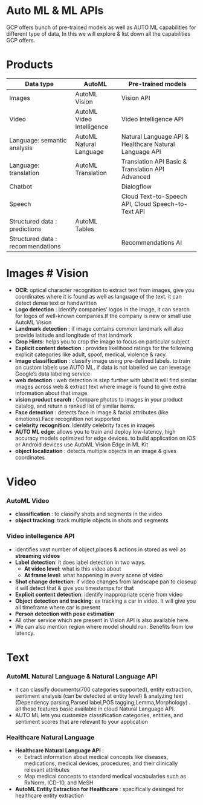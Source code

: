 # Auto ML & ML APIs

GCP offers bunch of pre-trained models as well as AUTO ML capabilities for different type of data, In this we will explore & list down all the capabilities GCP offers.

# Products

| Data type	 | AutoML | Pre-trained models	|
| --- | --- | --- |
| Images | AutoML Vision | Vision API |
| Video | AutoML Video Intelligence | Video Intelligence API |
| Language: semantic analysis	 | AutoML Natural Language | Natural Language API & Healthcare Natural Language API |
| Language: translation	 | AutoML Translation	 | Translation API Basic & Translation API Advanced |
| Chatbot	 | 	 | Dialogflow |
| Speech	 | 	 | Cloud Text-to-Speech API, Cloud Speech-to-Text API	 |
| Structured data : predictions | AutoML Tables	 | 	 |
| Structured data : recommendations	 | 	 | Recommendations AI	 |


# Images # Vision

- **OCR**: optical character recognition to extract text from images, give you coordinates where it is found as well as language of the text. it can detect dense text or handwritten
- **Logo detection** : identify companies’ logos in the image, it can search for logos of well-known companies.If the company is new or small use AutoML Vision
- **Landmark detection** : if image contains common landmark will also provide latitude and longitude of that landmark
- **Crop Hints**: helps you to crop the image to focus on particular subject
- **Explicit content detection** : provides likelihood ratings for the following explicit categories like adult, spoof, medical, violence & racy.
- **Image classification** : classify image using pre-defined labels. to train on custom labels use AUTO ML. if data is not labelled we can leverage Google’s data labeling service
- **web detection** : web detection is step further with label it will find similar images across web & extract text where image is found to give extra information about that image.
- **vision product search** : Compare photos to images in your product catalog, and return a ranked list of similar items.
- **Face detection** : detects face in image & facial attributes (like emotions).Face recognition not supported 
- **celebrity recognition**: Identify celebrity faces in images
- **AUTO ML edge**: allows you to train and deploy low-latency, high accuracy models optimized for edge devices. to build application on iOS or Android devices use AutoML Vision Edge in ML Kit
- **object localization** : detects multiple objects in an image & gives coordinates

# Video 
### AutoML Video
- **classification** : to classify shots and segments in the video
- **object tracking**: track multiple objects in shots and segments
### Video intellegence API
- identifies vast number of object,places & actions in stored as well as **streaming videos**
- **Label detection**: it does label detection in two ways.
  -	**At video level**: what is this video about 
  -	**At frame level**: what happening in every scene of video 
-	**Shot change detection**: if video changes from landscape pan to closeup it will detect that & give you timestamps for that
-	**Explicit content detection**: identify inappropriate scene from video 
-	**Object detection and tracking**: ex tracking a car in video. It will give you all timeframe where car is present 
-	**Person detection with pose estimation**
-	All other service which are present in Vision API is also available here.
-	We can also mention region where model should run. Benefits from low latency.


# Text
### AutoML Natural Language & Natural Language API
- it can classify documents(700 categories supported), entity extraction, sentiment analysis (can be detected at entity level) & analyzing text (Dependency parsing,Parsed label,POS tagging,Lemma,Morphology)
. all those features basic available in cloud Natural Language API. 
- AUTO ML lets you customize classification categories, entities, and sentiment scores that are relevant to your application
### Healthcare Natural Language
- **Healthcare Natural Language API** :
  - Extract information about medical concepts like diseases, medications, medical devices, procedures, and their clinically relevant attributes
  - Map medical concepts to standard medical vocabularies such as RxNorm, ICD-10, and MeSH
- **AutoML Entity Extraction for Healthcare** : specifically desinged for healthcare entity extraction


